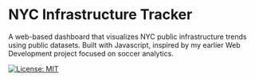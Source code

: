 # NYC Infrastructure Tracker

A web-based dashboard that visualizes NYC public infrastructure trends using public datasets. Built with Javascript, inspired by my earlier Web Development project focused on soccer analytics. 

[![License: MIT](https://img.shields.io/badge/License-MIT-yellow.svg)](LICENSE)
